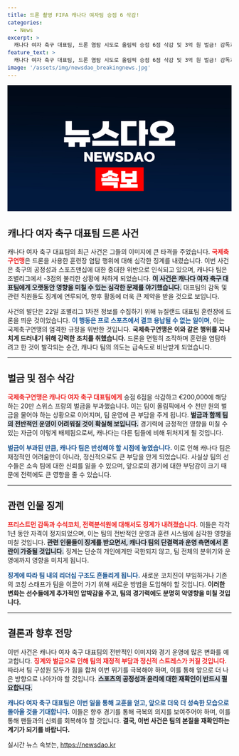 ```yaml
---
title: 드론 촬영 FIFA 캐나다 여자팀 승점 6 삭감!
categories:
  - News
excerpt: >
  캐나다 여자 축구 대표팀, 드론 염탐 시도로 올림픽 승점 6점 삭감 및 3억 원 벌금! 감독과 코치에게는 1년 자격 정지 징계도. 충격적인 사건의 전말을 확인해보세요!
feature_text: >
  캐나다 여자 축구 대표팀, 드론 염탐 시도로 올림픽 승점 6점 삭감 및 3억 원 벌금! 감독과 코치에게는 1년 자격 정지 징계도. 충격적인 사건의 전말을 확인해보세요!
image: '/assets/img/newsdao_breakingnews.jpg'
---
```


<p><img src="/assets/img/newsdao_breakingnews.jpg" alt="implanttips 속보" /></p>

<h2 data-ke-size="size26">캐나다 여자 축구 대표팀 드론 사건</h2>

<p data-ke-size="size16">캐나다 여자 축구 대표팀의 최근 사건은 그들의 이미지에 큰 타격을 주었습니다. <b><span style="color: #ee2323;">국제축구연맹</span></b>은 드론을 사용한 훈련장 염탐 행위에 대해 심각한 징계를 내렸습니다. 이번 사건은 축구의 공정성과 스포츠맨십에 대한 중대한 위반으로 인식되고 있으며, 캐나다 팀은 조별리그에서 -3점의 불리한 상황에 처하게 되었습니다. <b><span style="background-color: #21538527;">이 사건은 캐나다 여자 축구 대표팀에게 오랫동안 영향을 미칠 수 있는 심각한 문제를 야기했습니다.</span></b> 대표팀의 감독 및 관련 직원들도 징계에 연루되어, 향후 활동에 더욱 큰 제약을 받을 것으로 보입니다.</p>

<p data-ke-size="size16">사건의 발단은 22일 조별리그 1차전 정보를 수집하기 위해 뉴질랜드 대표팀 훈련장에 드론을 띄운 것이었습니다. <b><span style="color: #1a5490;">이 행동은 프로 스포츠에서 결코 용납될 수 없는 일이며</span></b>, 이는 국제축구연맹의 엄격한 규정을 위반한 것입니다. <b>국제축구연맹은 이와 같은 행위를 지나치게 드러내기 위해 강력한 조치를 취했습니다.</b> 드론을 면밀히 조작하며 훈련을 염탐하려고 한 것이 발각되는 순간, 캐나다 팀의 의도는 급속도로 비난받게 되었습니다.</p>

<hr>

<h2 data-ke-size="size26">벌금 및 점수 삭감</h2>

<p data-ke-size="size16"><b><span style="color: #ee2323;">국제축구연맹은 캐나다 여자 축구 대표팀에게</span></b> 승점 6점을 삭감하고 €200,000에 해당하는 20만 스위스 프랑의 벌금을 부과했습니다. 이는 팀이 올림픽에서 수 천만 원의 벌금을 물어야 하는 상황으로 이어지며, 팀 운영에 큰 부담을 주게 됩니다. <b><span style="background-color: #21538527;">벌금과 함께 팀의 전반적인 운영이 어려워질 것이 확실해 보입니다.</span></b> 경기력에 긍정적인 영향을 미칠 수 있는 자금이 이렇게 배제됨으로써, 캐나다는 다른 팀들에 비해 뒤처지게 될 것입니다.</p>

<p data-ke-size="size16"><b><span style="color: #1a5490;">벌금이 부과된 만큼, 캐나다 팀은 반성해야 할 시점에 놓였습니다.</span></b> 이로 인해 캐나다 팀은 재정적인 어려움만이 아니라, 정신적으로도 큰 부담을 안게 되었습니다. 사실상 팀의 선수들은 소속 팀에 대한 신뢰를 잃을 수 있으며, 앞으로의 경기에 대한 부담감이 크기 때문에 전력에도 큰 영향을 줄 수 있습니다.</p>

<hr>

<h2 data-ke-size="size26">관련 인물 징계</h2>

<p data-ke-size="size16"><b><span style="color: #ee2323;">프리스트먼 감독과 수석코치, 전력분석원에 대해서도 징계가 내려졌습니다.</span></b> 이들은 각각 1년 동안 자격이 정지되었으며, 이는 팀의 전반적인 운영과 훈련 시스템에 심각한 영향을 미칠 것입니다. <b><span style="background-color: #21538527;">관련 인물들이 징계를 받으면서, 캐나다 팀의 단결력과 운영 측면에서 혼란이 가중될 것입니다.</span></b> 징계는 단순히 개인에게만 국한되지 않고, 팀 전체의 분위기와 운영에까지 영향을 미치게 됩니다.</p>

<p data-ke-size="size16"><b><span style="color: #1a5490;">징계에 따라 팀 내의 리더십 구조도 흔들리게 됩니다.</span></b> 새로운 코치진이 부임하거나 기존의 코칭 스태프가 팀을 이끌어 가기 위해 새로운 방법을 도입해야 할 것입니다. <b>이러한 변화는 선수들에게 추가적인 압박감을 주고, 팀의 경기력에도 분명히 악영향을 미칠 것입니다.</b></p>

<hr>

<h2 data-ke-size="size26">결론과 향후 전망</h2>

<p data-ke-size="size16">이번 사건은 캐나다 여자 축구 대표팀의 전반적인 이미지와 경기 운영에 많은 변화를 예고합니다. <b><span style="color: #ee2323;">징계와 벌금으로 인해 팀의 재정적 부담과 정신적 스트레스가 커질 것입니다.</span></b> 따라서 팀 구성원 모두가 힘을 합쳐 이번 위기를 극복해야 하며, 이를 통해 앞으로 더 나은 방향으로 나아가야 할 것입니다. <b><span style="background-color: #21538527;">스포츠의 공정성과 윤리에 대한 재확인이 반드시 필요합니다.</span></b></p>

<p data-ke-size="size16"><b><span style="color: #1a5490;">캐나다 여자 축구 대표팀은 이번 일을 통해 교훈을 얻고, 앞으로 더욱 더 성숙한 모습으로 돌아올 것을 기대합니다.</span></b> 이들은 향후 경기를 통해 극복의 의지를 보여주어야 하며, 이를 통해 팬들과의 신뢰를 회복해야 할 것입니다. <b>결국, 이번 사건은 팀의 본질을 재확인하는 계기가 되기를 바랍니다.</b></p>
실시간 뉴스 속보는, <a href="https://newsdao.kr" rel="dofollow">https://newsdao.kr</a>



